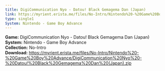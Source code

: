 ```yaml
---
title: DigiCommunication Nyo - Datou! Black Gemagema Dan (Japan)
link: https://myrient.erista.me/files/No-Intro/Nintendo%20-%20Game%20Boy%20Advance/DigiCommunication%20Nyo%20-%20Datou!%20Black%20Gemagema%20Dan%20(Japan).zip
type: single1
System: Nintendo - Game Boy Advance
---
```

<b>Game:</b> DigiCommunication Nyo - Datou! Black Gemagema Dan (Japan)<br>
<b>System:</b> Nintendo - Game Boy Advance<br>
<b>Collection:</b> No-Intro<br>
<b>Download:</b> https://myrient.erista.me/files/No-Intro/Nintendo%20-%20Game%20Boy%20Advance/DigiCommunication%20Nyo%20-%20Datou!%20Black%20Gemagema%20Dan%20(Japan).zip